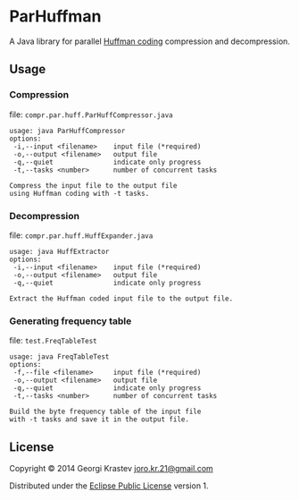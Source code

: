 # ParHuffman

A Java library for parallel
[Huffman coding](http://en.wikipedia.org/wiki/Huffman_coding)
compression and decompression.

## Usage

### Compression

file: `compr.par.huff.ParHuffCompressor.java`

    usage: java ParHuffCompressor
    options:
     -i,--input <filename>    input file (*required)
     -o,--output <filename>   output file
     -q,--quiet               indicate only progress
     -t,--tasks <number>      number of concurrent tasks

    Compress the input file to the output file
    using Huffman coding with -t tasks.

### Decompression

file: `compr.par.huff.HuffExpander.java`

    usage: java HuffExtractor
    options:
     -i,--input <filename>    input file (*required)
     -o,--output <filename>   output file
     -q,--quiet               indicate only progress

    Extract the Huffman coded input file to the output file.

### Generating frequency table

file: `test.FreqTableTest`

    usage: java FreqTableTest
    options:
     -f,--file <filename>     input file (*required)
     -o,--output <filename>   output file
     -q,--quiet               indicate only progress
     -t,--tasks <number>      number of concurrent tasks

    Build the byte frequency table of the input file
    with -t tasks and save it in the output file.

## License

Copyright © 2014 Georgi Krastev <joro.kr.21@gmail.com>

Distributed under the
[Eclipse Public License](http://www.eclipse.org/legal/epl-v10.html) version 1.
